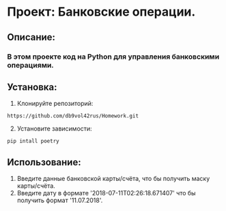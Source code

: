 # Проект: Банковские операции.

## Описание:
### В этом проекте код на Python для управления банковскими операциями.

## Установка:

1. Клонируйте репозиторий:
```
https://github.com/db9vol42rus/Homework.git
```

2. Установите зависимости:
```
pip intall poetry
```

## Использование:

1. Введите данные банковской карты/счёта, что бы получить маску карты/счёта.
3. Введите дату в формате '2018-07-11T02:26:18.671407' что бы получить формат '11.07.2018'.
